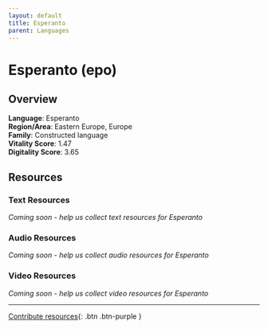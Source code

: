 ```yaml
---
layout: default
title: Esperanto
parent: Languages
---
```


# Esperanto (epo)

## Overview

**Language**: Esperanto  
**Region/Area**: Eastern Europe, Europe  
**Family**: Constructed language  
**Vitality Score**: 1.47  
**Digitality Score**: 3.65  

## Resources

### Text Resources
*Coming soon - help us collect text resources for Esperanto*

### Audio Resources
*Coming soon - help us collect audio resources for Esperanto*

### Video Resources
*Coming soon - help us collect video resources for Esperanto*

---

[Contribute resources](https://fairtrain.github.io/){: .btn .btn-purple }
